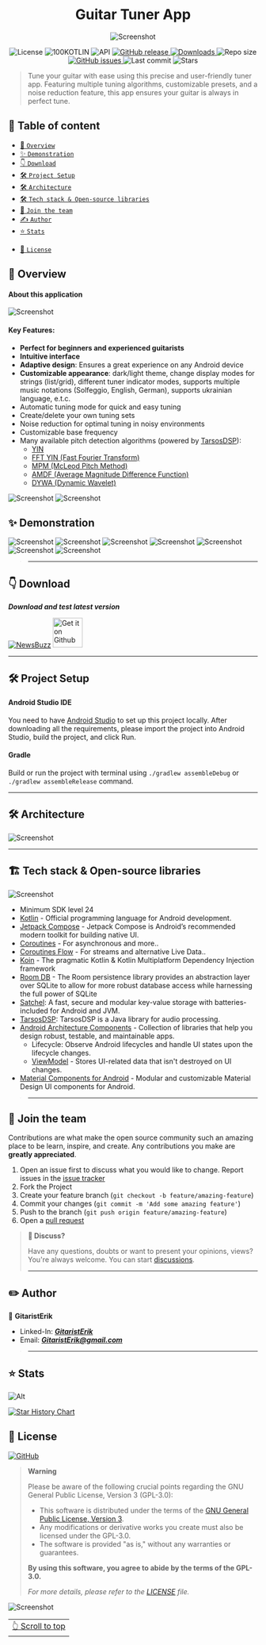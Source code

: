 <div id="start-content" align="center"> 

# Guitar Tuner App

![Screenshot](assets/presentation/Slide1.PNG)
<!-- ---------- Badges ---------- -->
  <div align="center">
    <img alt="License" src="https://img.shields.io/github/license/GitaristErik/GuitarTuner?color=c3e7ff&style=flat-square">
    <img alt="100KOTLIN" src="https://img.shields.io/badge/kotlin-100%25-c3e7ff?&style=flat-square">
    <img alt="API" src="https://img.shields.io/badge/API-24%2B-c3e7ff?style=flat-square">
    <a href="https://github.com/GitaristErik/GuitarTuner/releases">
        <img alt="GitHub release" src="https://img.shields.io/github/release/GitaristErik/GuitarTuner?color=c3e7ff&style=flat-square">
    </a>
    <a href="https://github.com/GitaristErik/GuitarTuner/releases">
        <img alt="Downloads" src="https://img.shields.io/github/downloads/GitaristErik/GuitarTuner/total?color=c3e7ff&style=flat-square">
    </a>
    <img alt="Repo size" src="https://img.shields.io/github/repo-size/GitaristErik/GuitarTuner?color=c3e7ff&style=flat-square">
    <a href="https://github.com/GitaristErik/GuitarTuner/issues">
        <img alt="GitHub issues" src="https://img.shields.io/github/issues/GitaristErik/GuitarTuner?color=c3e7ff&style=flat-square">  
    </a>
    <img alt="Last commit" src="https://img.shields.io/github/last-commit/GitaristErik/GuitarTuner?color=c3e7ff&style=flat-square">
    <img alt="Stars" src="https://img.shields.io/github/stars/GitaristErik/GuitarTuner?color=c3e7ff&style=flat-square">
    <br>
  </div>
</div>

> Tune your guitar with ease using this precise and user-friendly tuner app. Featuring multiple tuning algorithms, customizable presets, and a noise reduction feature, this app ensures your guitar is always in perfect tune.
>

## 📖 Table of content

* [📱 `Overview`](#iphone-overview)
* [✨ `Demonstration`](#sparkles-demonstration)
* [👇 `Download`](#point_down-download)
* [🛠️ `Project Setup`](#hammer_and_wrench-project-setup)
* [🛠️ `Architecture`](#hammer_and_wrench-architecture)
* [🛠️ `Tech stack & Open-source libraries`](#building_construction-tech-stack--open-source-libraries)
* [🤝 `Join the team`](#handshake-join-the-team)
* [✍️ `Author`](#pencil2-author)
* [⭐️ `Stats`](#star-Stats)

- [📃 `License`](#scroll-license)

[//]: # (## 📱 Overview)

## :iphone: Overview

#### About this application

![Screenshot](assets/presentation/Slide3.PNG)

#### Key Features:
* **Perfect for beginners and experienced guitarists**
* **Intuitive interface**
* **Adaptive design**: Ensures a great experience on any Android device
* **Customizable appearance**: dark/light theme, change display modes for strings (list/grid), different tuner indicator modes, supports multiple music notations (Solfeggio, English, German), supports ukrainian language, e.t.c.
* Automatic tuning mode for quick and easy tuning
* Create/delete your own tuning sets
* Noise reduction for optimal tuning in noisy environments
* Customizable base frequency
* Many available pitch detection algorithms (powered by [TarsosDSP](https://github.com/JorenSix/TarsosDSP/)):
    * [YIN](http://audition.ens.fr/adc/pdf/2002_JASA_YIN.pdf)
    * [FFT YIN (Fast Fourier Transform)](https://en.wikipedia.org/wiki/Fast_Fourier_transform)
    * [MPM (McLeod Pitch Method)](http://miracle.otago.ac.nz/tartini/papers/A_Smarter_Way_to_Find_Pitch.pdf)
    * [AMDF (Average Magnitude Difference Function)](https://ieeexplore.ieee.org/abstract/document/1162598)
    * [DYWA (Dynamic Wavelet)](https://pdfs.semanticscholar.org/1ecf/ae4b3618f92b4267912afbc59e3a3ea1d846.pdf)

![Screenshot](assets/presentation/Slide14.PNG)
![Screenshot](assets/presentation/Slide15.PNG)


[//]: # (## ✨ Demonstration)

## :sparkles: Demonstration

![Screenshot](assets/presentation/Slide8.PNG)
![Screenshot](assets/presentation/Slide5.PNG)
![Screenshot](assets/presentation/Slide7.PNG)
![Screenshot](assets/presentation/Slide6.PNG)
![Screenshot](assets/presentation/Slide9.PNG)
![Screenshot](assets/presentation/Slide11.PNG)
![Screenshot](assets/presentation/Slide12.PNG)

> --------------

[//]: # (👇)

## :point_down: Download

***Download and test latest version***

[![NewsBuzz](https://img.shields.io/badge/Download-apk-blue.svg?style=for-the-badge&logo=android)](https://github.com/GitaristErik/GuitarTuner/releases)
<a href="https://github.com/GitaristErik/GuitarTuner/releases">
    <img alt="Get it on Github" src="https://github.com/wewewe718/QrAndBarcodeScanner/blob/develop/images/get-it-on-github.png" height="60"/>
</a>

--------------

[//]: # (## 🛠️ Project Setup )

## :hammer_and_wrench: Project Setup

#### Android Studio IDE

You need to have [Android Studio](https://developer.android.com/studio) to set
up this project locally. After downloading all the requirements, please import the project into
Android Studio, build the project, and click Run.

#### Gradle

Build or run the project with terminal using
`./gradlew assembleDebug` or `./gradlew assembleRelease` command.


--------------------------------

[//]: # (## 🛠️ Architecture)

## :hammer_and_wrench: Architecture

![Screenshot](assets/presentation/Slide13.PNG)

--------------

[//]: # (## 🛠 Tech stack & Open-source libraries)

## :building_construction: Tech stack & Open-source libraries

![Screenshot](assets/presentation/Slide4.PNG)

- Minimum SDK level 24
- [Kotlin](https://kotlinlang.org/) - Official programming language for Android development.
- [Jetpack Compose](https://developer.android.com/compose) - Jetpack Compose is Android’s recommended modern toolkit for building native UI.
- [Coroutines](https://kotlinlang.org/api/kotlinx.coroutines/kotlinx-coroutines-core/kotlinx.coroutines.flow/-flow/) -
  For asynchronous and more..
- [Coroutines Flow](https://kotlinlang.org/docs/reference/coroutines-overview.html) - For streams and alternative Live
  Data..
- [Koin](https://insert-koin.io/) - The pragmatic Kotlin & Kotlin Multiplatform Dependency Injection framework
- [Room DB](https://developer.android.com/training/data-storage/room) - The Room persistence library provides an abstraction layer over SQLite to allow for more robust database access while harnessing the full power of SQLite
- [Satchel](https://github.com/adrielcafe/satchel): A fast, secure and modular key-value storage with batteries-included for Android and JVM.
- [TarsosDSP](https://github.com/JorenSix/TarsosDSP): TarsosDSP is a Java library for audio processing.
- [Android Architecture Components](https://developer.android.com/topic/libraries/architecture) - Collection of
  libraries that help you design robust, testable, and maintainable apps.
    - Lifecycle: Observe Android lifecycles and handle UI states upon the lifecycle changes.
    - [ViewModel](https://developer.android.com/topic/libraries/architecture/viewmodel) - Stores UI-related data that
      isn't destroyed on UI changes.
- [Material Components for Android](https://github.com/material-components/material-components-android) - Modular and
  customizable Material Design UI components for Android.

> --------------

[//]: # (## 🤝 Join the team)

## :handshake: Join the team

Contributions are what make the open source community such an amazing place to be learn, inspire, and create. Any
contributions you make are **greatly appreciated**.

1. Open an issue first to discuss what you would like to change. Report issues in
   the [issue tracker](https://github.com/GitaristErik/GuitarTuner/issues)
1. Fork the Project
1. Create your feature branch (`git checkout -b feature/amazing-feature`)
1. Commit your changes (`git commit -m 'Add some amazing feature'`)
1. Push to the branch (`git push origin feature/amazing-feature`)
1. Open a [pull request](https://opensource.guide/how-to-contribute/#opening-a-pull-request)

> **💬 Discuss?**
>
> Have any questions, doubts or want to present your opinions, views? You're always welcome. You can
> start [discussions](https://github.com/GitaristErik/GuitarTuner/discussions).
>
> --------------

[//]: # (## ✍️ Author)

## :pencil2: Author

👤 **GitaristErik**

* Linked-In: <a href="https://www.linkedin.com/in/erik-sukhan/" target="_blank">***GitaristErik***</a>
* Email: ***GitaristErik@gmail.com***

[//]: # (Feel free to ping me 😉)

> --------------


[//]: # (## ⭐️ Stats)

## :star: Stats

![Alt](https://repobeats.axiom.co/api/embed/f41a31839061950621fe571898ec69d7a0aaf3df.svg "Repobeats analytics image")

<a href="https://star-history.com/#GitaristErik/GuitarTuner&Date">
  <picture>
    <source media="(prefers-color-scheme: dark)" srcset="https://api.star-history.com/svg?repos=GitaristErik/GuitarTuner&type=Date&theme=dark" />
    <source media="(prefers-color-scheme: light)" srcset="https://api.star-history.com/svg?repos=GitaristErik/GuitarTuner&type=Date" />
    <img alt="Star History Chart" src="https://api.star-history.com/svg?repos=GitaristErik/GuitarTuner&type=Date" />
  </picture>
</a>

[//]: # (## 📃 License)

## :scroll: License

[![GitHub](https://img.shields.io/github/license/JunkFood02/Seal?style=for-the-badge)](https://github.com/JunkFood02/Seal/blob/main/LICENSE)

> **Warning**
>
> Please be aware of the following crucial points regarding the GNU General Public License, Version 3 (GPL-3.0):
> - This software is distributed under the terms of the [GNU General Public License, Version 3](LICENSE).
> - Any modifications or derivative works you create must also be licensed under the GPL-3.0.
> - The software is provided "as is," without any warranties or guarantees.
>
> **By using this software, you agree to abide by the terms of the GPL-3.0.**
>
> *For more details, please refer to the [LICENSE](LICENSE) file.*


![Screenshot](assets/presentation/Slide16.PNG)


<div align="right">
<table><td>
<a href="#start-content">👆 Scroll to top</a>
</td></table>
</div>
